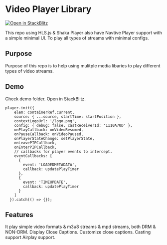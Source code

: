# Video Player Library

[![Open in StackBlitz](https://developer.stackblitz.com/img/open_in_stackblitz.svg)](https://stackblitz.com/github/ahsanghalib/multi-player)

This repo using HLS.js & Shaka Player also have Navtive Player support with a simple minimal UI. To
play all types of streams with minimal configs.

## Purpose

Purpose of this repo is to help using mulitple media libaries to play different types of video
streams.

## Demo

Check demo folder. Open in StackBlitz.

```
player.init({
    elem: containerRef.current,
    source: { ...source, startTime: startPosition },
    contextLogoUrl: '/logo.png',
    config: { debug: false, castReceiverId: '1110A70D' },
    onPlayCallback: onVideoResumed,
    onPauseCallback: onVideoPaused,
    onPlayerStateChange: setPlayerState,
    onLeavePIPCallback,
    onEnterPIPCallback,
    // callbacks for player events to intercept.
    eventCallbacks: [
      {
        event: 'LOADEDMETADATA',
        callback: updatePlayTimer
      },
      {
        event: 'TIMEUPDATE',
        callback: updatePlayTimer
      }
    ]
  }).catch(() => {});
```

## Features

It play simple video formats & m3u8 streams & mpd streams, both DRM & NON-DRM.
Display Close Captions.
Customize close captions.
Casting support
Airplay support.
